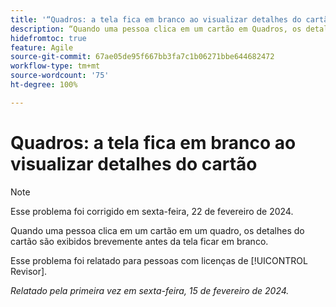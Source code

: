 ```yaml
---
title: '“Quadros: a tela fica em branco ao visualizar detalhes do cartão”'
description: “Quando uma pessoa clica em um cartão em Quadros, os detalhes do cartão são exibidos brevemente antes da tela ficar em branco.”
hidefromtoc: true
feature: Agile
source-git-commit: 67ae05de95f667bb3fa7c1b06271bbe644682472
workflow-type: tm+mt
source-wordcount: '75'
ht-degree: 100%

---
```



# Quadros: a tela fica em branco ao visualizar detalhes do cartão

>[!NOTE]
>
>Esse problema foi corrigido em sexta-feira, 22 de fevereiro de 2024.

Quando uma pessoa clica em um cartão em um quadro, os detalhes do cartão são exibidos brevemente antes da tela ficar em branco.

Esse problema foi relatado para pessoas com licenças de [!UICONTROL Revisor].

_Relatado pela primeira vez em sexta-feira, 15 de fevereiro de 2024._
